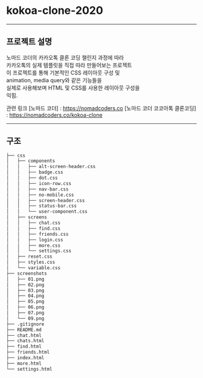 # kokoa-clone-2020

-----------------------------------------------------------------------------
## 프로젝트 설명  
노마드 코더의 카카오톡 클론 코딩 챌린지 과정에 따라  
카카오톡의 실제 템플릿을 직접 따라 만들어보는 프로젝트    
이 프로젝트를 통해 기본적인 CSS 레이아웃 구성 및   
animation, media query와 같은 기능들을  
실제로 사용해보며 HTML 및 CSS를 사용한 레이아웃 구성을  
익힘.      
  
  
관련 링크
[노마드 코더] :  https://nomadcoders.co
[노마드 코더 코코아톡 클론코딩] : https://nomadcoders.co/kokoa-clone  
  
  
-----------------------------------------------------------------------------
## 구조  

```bash
├── css
│   ├── components
│   │   ├── alt-screen-header.css
│   │   ├── badge.css
│   │   ├── dot.css
│   │   ├── icon-row.css
│   │   ├── nav-bar.css
│   │   ├── no-mobile.css
│   │   ├── screen-header.css
│   │   ├── status-bar.css
│   │   └── user-component.css
│   ├── screens
│   │   ├── chat.css
│   │   ├── find.css
│   │   ├── friends.css
│   │   ├── login.css
│   │   ├── more.css
│   │   └── settings.css
│   ├── reset.css
│   ├── styles.css
│   └── variable.css
├── screenshots
│   ├── 01.png
│   ├── 02.png
│   ├── 03.png
│   ├── 04.png
│   ├── 05.png
│   ├── 06.png
│   ├── 07.png
│   └── 09.png
├── .gitignore
├── README.md
├── chat.html
├── chats.html
├── find.html
├── friends.html
├── index.html
├── more.html
└── settings.html
``` 

 
                                                
